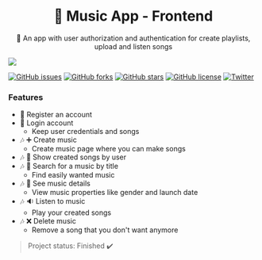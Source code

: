 <h1 align="center">
    🔗 Music App</a> - Frontend
</h1>
<p align="center">🚀 An app with user authorization and authentication for create playlists, upload and listen songs</p>
<img src="https://travis-ci.com/EdmilsonFerreiraF/Backend.svg?branch=main" />

<a href="https://github.com/EdmilsonFerreiraF/lama-frontend/issues"><img alt="GitHub issues" src="https://img.shields.io/github/issues/EdmilsonFerreiraF/lama-frontend"></a>
<a href="https://github.com/EdmilsonFerreiraF/lama-frontend/network"><img alt="GitHub forks" src="https://img.shields.io/github/forks/EdmilsonFerreiraF/lama-frontend"></a>
<a href="https://github.com/EdmilsonFerreiraF/lama-frontend/stargazers"><img alt="GitHub stars" src="https://img.shields.io/github/stars/EdmilsonFerreiraF/lama-frontend"></a>
<a href="https://github.com/EdmilsonFerreiraF/lama-frontend"><img alt="GitHub license" src="https://img.shields.io/github/license/EdmilsonFerreiraF/lama-frontend"></a>
<a href="https://twitter.com/intent/tweet?text=Wow:&url=https%3A%2F%2Fgithub.com%2FEdmilsonFerreiraF%2Flama-frontend%2F"><img alt="Twitter" src="https://img.shields.io/twitter/url?style=social"></a>

### Features
- :man: Register an account
- :man: Login account
    - Keep user credentials and songs
- :notes: :heavy_plus_sign: Create music
    - Create music page where you can make songs
- :notes: :page_with_curl: Show created songs by user
- :notes: :mag_right: Search for a music by title
    - Find easily wanted music
- :notes: :page_facing_up: See music details
    - View music properties like gender and launch date
- :notes: :sound: Listen to music
    - Play your created songs
- :notes: :x: Delete music
    - Remove a song that you don't want anymore

> Project status: Finished :heavy_check_mark: